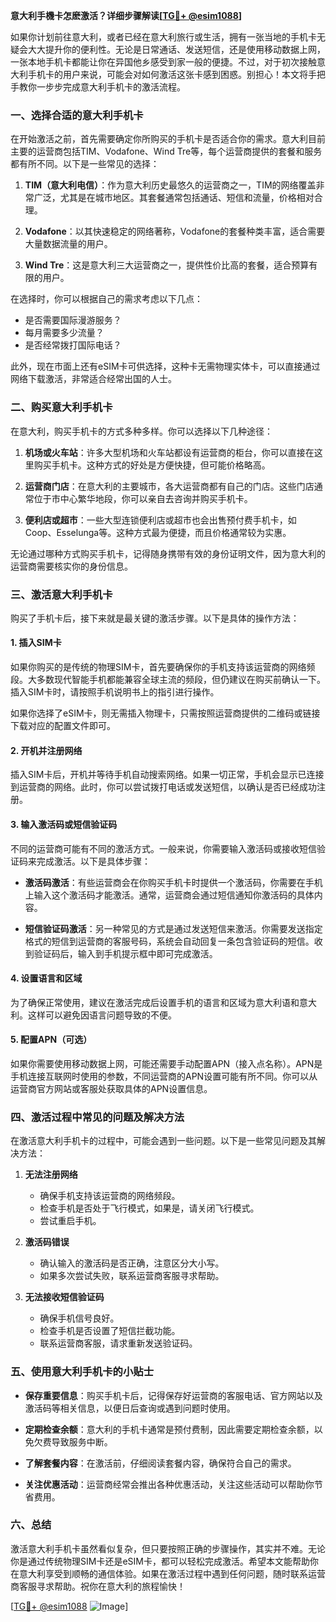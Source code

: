 **意大利手機卡怎麽激活？详细步骤解读[[TG💪+ @esim1088](https://t.me/s/esim1088)]**

如果你计划前往意大利，或者已经在意大利旅行或生活，拥有一张当地的手机卡无疑会大大提升你的便利性。无论是日常通话、发送短信，还是使用移动数据上网，一张本地手机卡都能让你在异国他乡感受到家一般的便捷。不过，对于初次接触意大利手机卡的用户来说，可能会对如何激活这张卡感到困惑。别担心！本文将手把手教你一步步完成意大利手机卡的激活流程。

### 一、选择合适的意大利手机卡

在开始激活之前，首先需要确定你所购买的手机卡是否适合你的需求。意大利目前主要的运营商包括TIM、Vodafone、Wind Tre等，每个运营商提供的套餐和服务都有所不同。以下是一些常见的选择：

1. **TIM（意大利电信）**：作为意大利历史最悠久的运营商之一，TIM的网络覆盖非常广泛，尤其是在城市地区。其套餐通常包括通话、短信和流量，价格相对合理。
   
2. **Vodafone**：以其快速稳定的网络著称，Vodafone的套餐种类丰富，适合需要大量数据流量的用户。

3. **Wind Tre**：这是意大利三大运营商之一，提供性价比高的套餐，适合预算有限的用户。

在选择时，你可以根据自己的需求考虑以下几点：
- 是否需要国际漫游服务？
- 每月需要多少流量？
- 是否经常拨打国际电话？

此外，现在市面上还有eSIM卡可供选择，这种卡无需物理实体卡，可以直接通过网络下载激活，非常适合经常出国的人士。

### 二、购买意大利手机卡

在意大利，购买手机卡的方式多种多样。你可以选择以下几种途径：

1. **机场或火车站**：许多大型机场和火车站都设有运营商的柜台，你可以直接在这里购买手机卡。这种方式的好处是方便快捷，但可能价格略高。

2. **运营商门店**：在意大利的主要城市，各大运营商都有自己的门店。这些门店通常位于市中心繁华地段，你可以亲自去咨询并购买手机卡。

3. **便利店或超市**：一些大型连锁便利店或超市也会出售预付费手机卡，如Coop、Esselunga等。这种方式最为便捷，而且价格通常较为实惠。

无论通过哪种方式购买手机卡，记得随身携带有效的身份证明文件，因为意大利的运营商需要核实你的身份信息。

### 三、激活意大利手机卡

购买了手机卡后，接下来就是最关键的激活步骤。以下是具体的操作方法：

#### 1. 插入SIM卡

如果你购买的是传统的物理SIM卡，首先要确保你的手机支持该运营商的网络频段。大多数现代智能手机都能兼容全球主流的频段，但仍建议在购买前确认一下。插入SIM卡时，请按照手机说明书上的指引进行操作。

如果你选择了eSIM卡，则无需插入物理卡，只需按照运营商提供的二维码或链接下载对应的配置文件即可。

#### 2. 开机并注册网络

插入SIM卡后，开机并等待手机自动搜索网络。如果一切正常，手机会显示已连接到运营商的网络。此时，你可以尝试拨打电话或发送短信，以确认是否已经成功注册。

#### 3. 输入激活码或短信验证码

不同的运营商可能有不同的激活方式。一般来说，你需要输入激活码或接收短信验证码来完成激活。以下是具体步骤：

- **激活码激活**：有些运营商会在你购买手机卡时提供一个激活码，你需要在手机上输入这个激活码才能激活。通常，运营商会通过短信通知你激活码的具体内容。
  
- **短信验证码激活**：另一种常见的方式是通过发送短信来激活。你需要发送指定格式的短信到运营商的客服号码，系统会自动回复一条包含验证码的短信。收到验证码后，输入到手机提示框中即可完成激活。

#### 4. 设置语言和区域

为了确保正常使用，建议在激活完成后设置手机的语言和区域为意大利语和意大利。这样可以避免因语言问题导致的不便。

#### 5. 配置APN（可选）

如果你需要使用移动数据上网，可能还需要手动配置APN（接入点名称）。APN是手机连接互联网时使用的参数，不同运营商的APN设置可能有所不同。你可以从运营商官方网站或客服处获取具体的APN设置信息。

### 四、激活过程中常见的问题及解决方法

在激活意大利手机卡的过程中，可能会遇到一些问题。以下是一些常见问题及其解决方法：

1. **无法注册网络**
   - 确保手机支持该运营商的网络频段。
   - 检查手机是否处于飞行模式，如果是，请关闭飞行模式。
   - 尝试重启手机。

2. **激活码错误**
   - 确认输入的激活码是否正确，注意区分大小写。
   - 如果多次尝试失败，联系运营商客服寻求帮助。

3. **无法接收短信验证码**
   - 确保手机信号良好。
   - 检查手机是否设置了短信拦截功能。
   - 联系运营商客服，请求重新发送验证码。

### 五、使用意大利手机卡的小贴士

- **保存重要信息**：购买手机卡后，记得保存好运营商的客服电话、官方网站以及激活码等相关信息，以便日后查询或遇到问题时使用。
  
- **定期检查余额**：意大利的手机卡通常是预付费制，因此需要定期检查余额，以免欠费导致服务中断。

- **了解套餐内容**：在激活前，仔细阅读套餐内容，确保符合自己的需求。

- **关注优惠活动**：运营商经常会推出各种优惠活动，关注这些活动可以帮助你节省费用。

### 六、总结

激活意大利手机卡虽然看似复杂，但只要按照正确的步骤操作，其实并不难。无论你是通过传统物理SIM卡还是eSIM卡，都可以轻松完成激活。希望本文能帮助你在意大利享受到顺畅的通信体验。如果在激活过程中遇到任何问题，随时联系运营商客服寻求帮助。祝你在意大利的旅程愉快！

[[TG💪+ @esim1088](https://t.me/s/esim1088) ![Image](https://i.postimg.cc/4NQfJmqS/Snipaste-2025-05-13-00-14-12.png)]